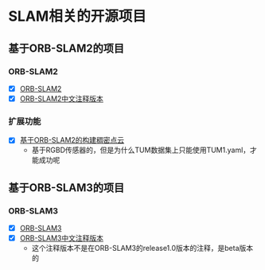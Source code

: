 
# SLAM相关的开源项目

## 基于ORB-SLAM2的项目
### ORB-SLAM2
+ [x] [ORB-SLAM2](https://github.com/raulmur/ORB_SLAM2)
+ [x] [ORB-SLAM2中文注释版本](https://github.com/electech6/ORB_SLAM2_detailed_comments)
### 扩展功能
+ [x] [基于ORB-SLAM2的构建稠密点云](https://github.com/gaoxiang12/ORBSLAM2_with_pointcloud_map)
    + 基于RGBD传感器的，但是为什么TUM数据集上只能使用TUM1.yaml，才能成功呢

## 基于ORB-SLAM3的项目
### ORB-SLAM3
+ [x] [ORB-SLAM3](https://github.com/UZ-SLAMLab/ORB_SLAM3)
+ [x] [ORB-SLAM3中文注释版本](https://github.com/electech6/ORB_SLAM3_detailed_comments)
    + 这个注释版本不是在ORB-SLAM3的release1.0版本的注释，是beta版本的
